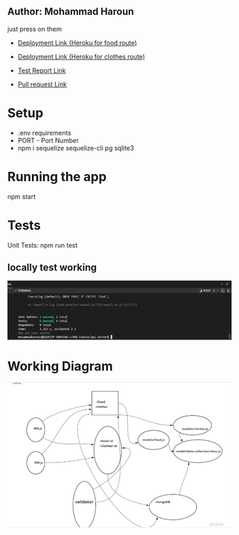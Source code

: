 
## Author: Mohammad Haroun
just press on them 
* [Deployment Link (Heroku for food route) ](https://haroun-api-server.herokuapp.com/food)

* [Deployment Link (Heroku for clothes route) ](https://haroun-api-server.herokuapp.com/clothes)
* [Test Report Link ](https://github.com/Mohammad-Haroun-97/api-server/actions)
* [Pull request Link ](https://github.com/Mohammad-Haroun-97/api-server/pull/2)
# Setup
* .env requirements
* PORT - Port Number
* npm i sequelize sequelize-cli pg sqlite3
# Running the app
npm start

# Tests
Unit Tests: npm run test
## locally test working
![](Lab04Test.PNG)

# Working Diagram 

![](UMLLab04.PNG)